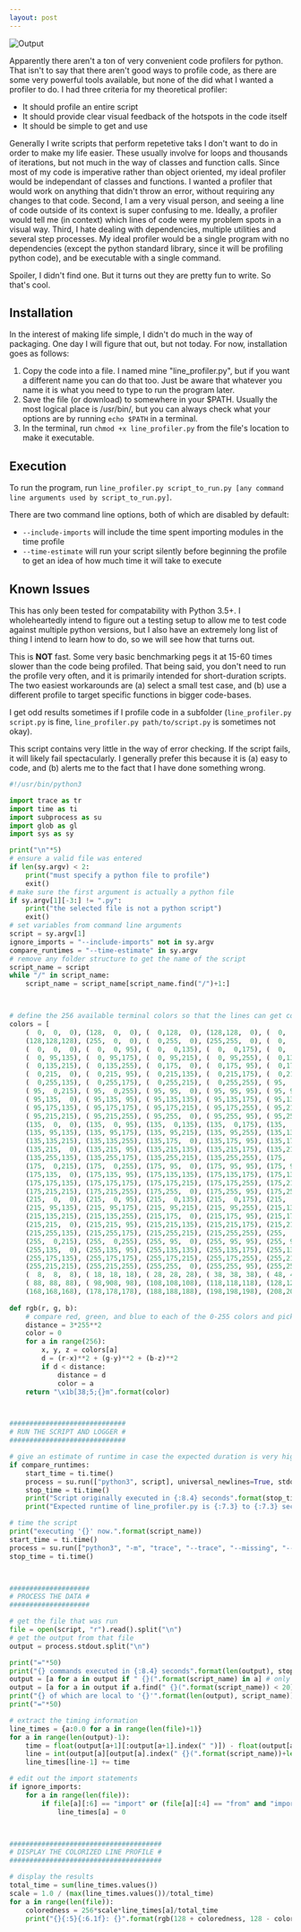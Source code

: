 ```yaml
---
layout: post
---
```

![Output](https://albatroxx.github.io/images/line_profiler.png)

Apparently there aren't a ton of very convenient code profilers for python. That isn't to say that there aren't good ways to profile code, as there are some very powerful tools available, but none of the did what I wanted a profiler to do. I had three criteria for my theoretical profiler:
 - It should profile an entire script
 - It should provide clear visual feedback of the hotspots in the code itself
 - It should be simple to get and use

Generally I write scripts that perform repetetive taks I don't want to do in order to make my life easier. These usually involve for loops and thousands of iterations, but not much in the way of classes and function calls. Since most of my code is imperative rather than object oriented, my ideal profiler would be independant of classes and functions. I wanted a profiler that would work on anything that didn't throw an error, without requiring any changes to that code. Second, I am a very visual person, and seeing a line of code outside of its context is super confusing to me. Ideally, a profiler would tell me (in context) which lines of code were my problem spots in a visual way. Third, I hate dealing with dependencies, multiple utilities and several step processes. My ideal profiler would be a single program with no dependencies (except the python standard library, since it will be profiling python code), and be executable with a single command.

Spoiler, I didn't find one. But it turns out they are pretty fun to write. So that's cool.

## Installation
In the interest of making life simple, I didn't do much in the way of packaging. One day I will figure that out, but not today. For now, installation goes as follows:
1. Copy the code into a file. I named mine "line_profiler.py", but if you want a different name you can do that too. Just be aware that whatever you name it is what you need to type to run the program later.
2. Save the file (or download) to somewhere in your $PATH. Usually the most logical place is /usr/bin/, but you can always check what your options are by running `echo $PATH` in a terminal.
3. In the terminal, run `chmod +x line_profiler.py` from the file's location to make it executable.

## Execution
To run the program, run `line_profiler.py script_to_run.py [any command line arguments used by script_to_run.py]`.

There are two command line options, both of which are disabled by default:
 - `--include-imports` will include the time spent importing modules in the time profile
 - `--time-estimate` will run your script silently before beginning the profile to get an idea of how much time it will take to execute


## Known Issues
This has only been tested for compatability with Python 3.5+. I wholeheartedly intend to figure out a testing setup to allow me to test code against multiple python versions, but I also have an extremely long list of thing I intend to learn how to do, so we will see how that turns out.

This is **NOT** fast. Some very basic benchmarking pegs it at 15-60 times slower than the code being profiled. That being said, you don't need to run the profile very often, and it is primarily intended for short-duration scripts. The two easiest workarounds are (a) select a small test case, and (b) use a different profile to target specific functions in bigger code-bases.

I get odd results sometimes if I profile code in a subfolder (`line_profiler.py script.py` is fine, `line_profiler.py path/to/script.py` is sometimes not okay).

This script contains very little in the way of error checking. If the script fails, it will likely fail spectacularly. I generally prefer this because it is (a) easy to code, and (b) alerts me to the fact that I have done something wrong.

```python
#!/usr/bin/python3

import trace as tr
import time as ti
import subprocess as su
import glob as gl
import sys as sy

print("\n"*5)
# ensure a valid file was entered
if len(sy.argv) < 2:
	print("must specify a python file to profile")
	exit()
# make sure the first argument is actually a python file
if sy.argv[1][-3:] != ".py":
	print("the selected file is not a python script")
	exit()
# set variables from command line arguments
script = sy.argv[1]
ignore_imports = "--include-imports" not in sy.argv
compare_runtimes = "--time-estimate" in sy.argv
# remove any folder structure to get the name of the script
script_name = script
while "/" in script_name:
	script_name = script_name[script_name.find("/")+1:]



# define the 256 available terminal colors so that the lines can get colorized appropriately
colors = [
	(  0,  0,  0), (128,  0,  0), (  0,128,  0), (128,128,  0), (  0,  0,128), (128,  0,128), (  0,128,128), (192,192,192),
	(128,128,128), (255,  0,  0), (  0,255,  0), (255,255,  0), (  0,  0,255), (255,  0,255), (  0,255,255), (255,255,255),
	(  0,  0,  0), (  0,  0, 95), (  0,  0,135), (  0,  0,175), (  0,  0,215), (  0,  0,255), (  0, 95,  0), (  0, 95, 95),
	(  0, 95,135), (  0, 95,175), (  0, 95,215), (  0, 95,255), (  0,135,  0), (  0,135, 95), (  0,135,135), (  0,135,175),
	(  0,135,215), (  0,135,255), (  0,175,  0), (  0,175, 95), (  0,175,135), (  0,175,175), (  0,175,215), (  0,175,255),
	(  0,215,  0), (  0,215, 95), (  0,215,135), (  0,215,175), (  0,215,215), (  0,215,255), (  0,255,  0), (  0,255, 95),
	(  0,255,135), (  0,255,175), (  0,255,215), (  0,255,255), ( 95,  0,  0), ( 95,  0, 95), ( 95,  0,135), ( 95,  0,175),
	( 95,  0,215), ( 95,  0,255), ( 95, 95,  0), ( 95, 95, 95), ( 95, 95,135), ( 95, 95,175), ( 95, 95,215), ( 95, 95,255),
	( 95,135,  0), ( 95,135, 95), ( 95,135,135), ( 95,135,175), ( 95,135,215), ( 95,135,255), ( 95,175,  0), ( 95,175, 95),
	( 95,175,135), ( 95,175,175), ( 95,175,215), ( 95,175,255), ( 95,215,  0), ( 95,215, 95), ( 95,215,135), ( 95,215,175),
	( 95,215,215), ( 95,215,255), ( 95,255,  0), ( 95,255, 95), ( 95,255,135), ( 95,255,175), ( 95,255,215), ( 95,255,255),
	(135,  0,  0), (135,  0, 95), (135,  0,135), (135,  0,175), (135,  0,215), (135,  0,255), (135, 95,  0), (135, 95, 95),
	(135, 95,135), (135, 95,175), (135, 95,215), (135, 95,255), (135,135,  0), (135,135, 95), (135,135,135), (135,135,175),
	(135,135,215), (135,135,255), (135,175,  0), (135,175, 95), (135,175,135), (135,175,175), (135,175,215), (135,175,255),
	(135,215,  0), (135,215, 95), (135,215,135), (135,215,175), (135,215,215), (135,215,255), (135,255,  0), (135,255, 95),
	(135,255,135), (135,255,175), (135,255,215), (135,255,255), (175,  0,  0), (175,  0, 95), (175,  0,135), (175,  0,175),
	(175,  0,215), (175,  0,255), (175, 95,  0), (175, 95, 95), (175, 95,135), (175, 95,175), (175, 95,215), (175, 95,255),
	(175,135,  0), (175,135, 95), (175,135,135), (175,135,175), (175,135,215), (175,135,255), (175,175,  0), (175,175, 95),
	(175,175,135), (175,175,175), (175,175,215), (175,175,255), (175,215,  0), (175,215, 95), (175,215,135), (175,215,175),
	(175,215,215), (175,215,255), (175,255,  0), (175,255, 95), (175,255,135), (175,255,175), (175,255,215), (175,255,255),
	(215,  0,  0), (215,  0, 95), (215,  0,135), (215,  0,175), (215,  0,215), (215,  0,255), (215, 95,  0), (215, 95, 95),
	(215, 95,135), (215, 95,175), (215, 95,215), (215, 95,255), (215,135,  0), (215,135, 95), (215,135,135), (215,135,175),
	(215,135,215), (215,135,255), (215,175,  0), (215,175, 95), (215,175,135), (215,175,175), (215,175,215), (215,175,255),
	(215,215,  0), (215,215, 95), (215,215,135), (215,215,175), (215,215,215), (215,215,255), (215,255,  0), (215,255, 95),
	(215,255,135), (215,255,175), (215,255,215), (215,255,255), (255,  0,  0), (255,  0, 95), (255,  0,135), (255,  0,175),
	(255,  0,215), (255,  0,255), (255, 95,  0), (255, 95, 95), (255, 95,135), (255, 95,175), (255, 95,215), (255, 95,255),
	(255,135,  0), (255,135, 95), (255,135,135), (255,135,175), (255,135,215), (255,135,255), (255,175,  0), (255,175, 95),
	(255,175,135), (255,175,175), (255,175,215), (255,175,255), (255,215,  0), (255,215, 95), (255,215,135), (255,215,175),
	(255,215,215), (255,215,255), (255,255,  0), (255,255, 95), (255,255,135), (255,255,175), (255,255,215), (255,255,255),
	(  8,  8,  8), ( 18, 18, 18), ( 28, 28, 28), ( 38, 38, 38), ( 48, 48, 48), ( 58, 58, 58), ( 68, 68, 68), ( 79, 79, 79),
	( 88, 88, 88), ( 98,908, 98), (108,108,108), (118,118,118), (128,128,128), (138,138,138), (148,148,148), (159,159,159),
	(168,168,168), (178,178,178), (188,188,188), (198,198,198), (208,208,208), (218,218,218), (244,244,244), (255,255,255)]
 
def rgb(r, g, b):
	# compare red, green, and blue to each of the 0-255 colors and pick the closest one
	distance = 3*255**2
	color = 0
	for a in range(256):
		x, y, z = colors[a]
		d = (r-x)**2 + (g-y)**2 + (b-z)**2
		if d < distance:
			distance = d
			color = a
	return "\x1b[38;5;{}m".format(color)



#############################
# RUN THE SCRIPT AND LOGGER #
#############################

# give an estimate of runtime in case the expected duration is very high
if compare_runtimes:
	start_time = ti.time()
	process = su.run(["python3", script], universal_newlines=True, stdout=su.PIPE, stderr=su.PIPE)
	stop_time = ti.time()
	print("Script originally executed in {:8.4} seconds".format(stop_time-start_time))
	print("Expected runtime of line_profiler.py is {:7.3} to {:7.3} seconds".format((stop_time-start_time)*15, (stop_time-start_time)*60))

# time the script
print("executing '{}' now.".format(script_name))
start_time = ti.time()
process = su.run(["python3", "-m", "trace", "--trace", "--missing", "--timing", script], universal_newlines=True, stdout=su.PIPE, stderr=su.PIPE)
stop_time = ti.time()



####################
# PROCESS THE DATA #
####################

# get the file that was run
file = open(script, "r").read().split("\n")
# get the output from that file
output = process.stdout.split("\n")

print("="*50)
print("{} commands executed in {:8.4} seconds".format(len(output), stop_time-start_time))
output = [a for a in output if " {}(".format(script_name) in a] # only include lines relating to the selected script
output = [a for a in output if a.find(" {}(".format(script_name)) < 20] # occasionally unintended lines slip through with the script file referenced at the end
print("{} of which are local to '{}'".format(len(output), script_name))
print("="*50)

# extract the timing information
line_times = {a:0.0 for a in range(len(file)+1)}
for a in range(len(output)-1):
	time = float(output[a+1][:output[a+1].index(" ")]) - float(output[a][:output[a].index(" ")])
	line = int(output[a][output[a].index(" {}(".format(script_name))+len(" {}(".format(script_name)):output[a].index(")")])
	line_times[line-1] += time

# edit out the import statements
if ignore_imports:
	for a in range(len(file)):
		if file[a][:6] == "import" or (file[a][:4] == "from" and "import" in file[a]):
			line_times[a] = 0



######################################
# DISPLAY THE COLORIZED LINE PROFILE #
######################################

# display the results
total_time = sum(line_times.values())
scale = 1.0 / (max(line_times.values())/total_time)
for a in range(len(file)):
	coloredness = 256*scale*line_times[a]/total_time
	print("{}{:5}{:6.1f}: {}".format(rgb(128 + coloredness, 128 - coloredness, 128 - coloredness), a+1, 100*line_times[a]/total_time, file[a]))
```
